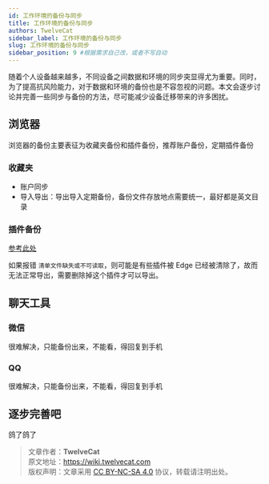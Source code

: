 ```yaml
---
id: 工作环境的备份与同步
title: 工作环境的备份与同步
authors: TwelveCat
sidebar_label: 工作环境的备份与同步
slug: 工作环境的备份与同步
sidebar_position: 9 #根据需求自己改，或者不写自动
---
```


随着个人设备越来越多，不同设备之间数据和环境的同步突显得尤为重要。同时，为了提高抗风险能力，对于数据和环境的备份也是不容忽视的问题。本文会逐步讨论并完善一些同步与备份的方法，尽可能减少设备迁移带来的许多困扰。

## 浏览器

浏览器的备份主要表征为收藏夹备份和插件备份，推荐账户备份，定期插件备份

### 收藏夹

- 账户同步
- 导入导出：导出导入定期备份，备份文件存放地点需要统一，最好都是英文目录

### 插件备份

[参考此处](https://www.bilibili.com/read/cv13356084)

如果报错 `清单文件缺失或不可读取`，则可能是有些插件被 Edge 已经被清除了，故而无法正常导出，需要删除掉这个插件才可以导出。


## 聊天工具

### 微信

很难解决，只能备份出来，不能看，得回复到手机

### QQ

很难解决，只能备份出来，不能看，得回复到手机

## 逐步完善吧

鸽了鸽了


> 文章作者：**TwelveCat**  
> 原文地址：<https://wiki.twelvecat.com>  
> 版权声明：文章采用 [CC BY-NC-SA 4.0](https://creativecommons.org/licenses/by-nc-sa/4.0/deed.zh) 协议，转载请注明出处。